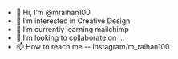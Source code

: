 - 👋 Hi, I’m @mraihan100
- 👀 I’m interested in Creative Design
- 🌱 I’m currently learning mailchimp
- 💞️ I’m looking to collaborate on ...
- 📫 How to reach me -- instagram/m_raihan100

<!---
mraihan100/mraihan100 is a ✨ special ✨ repository because its `README.md` (this file) appears on your GitHub profile.
You can click the Preview link to take a look at your changes.
--->
